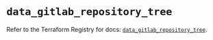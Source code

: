 # `data_gitlab_repository_tree`

Refer to the Terraform Registry for docs: [`data_gitlab_repository_tree`](https://registry.terraform.io/providers/gitlabhq/gitlab/18.2.0/docs/data-sources/repository_tree).

